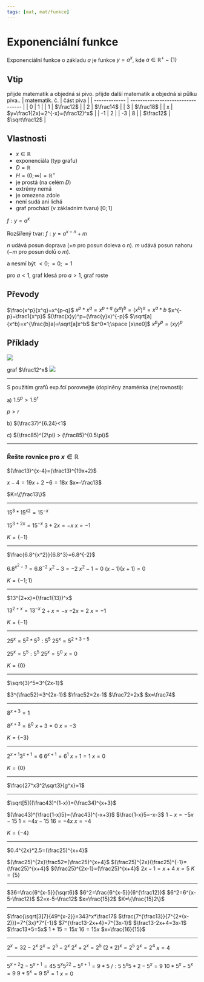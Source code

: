 ```yaml
---
tags: [mat, mat/funkce]
---
```

# Exponenciální funkce
Exponenciální funkce o základu $a$ je funkce $y=a^x$, kde $a\in\mathbb{R}^+-\{1\}$

## Vtip
přijde matematik a objedná si pivo.
přijde další matematik a objedná si půlku piva..
| matematik. č. | část piva                         |
| ------------- | --------------------------------- |
| 0             | 1                                 |
| 1             | $\frac12$                         |
| 2             | $\frac14$                         |
| 3             | $\frac18$                         |
| x             | $y=\frac1{2x}=2^{-x}=(\frac12)^x$ |
| -1            | 2                                 |
| -3            | 8                                 |
| $\frac12$     | $\sqrt\frac12$                    |

## Vlastnosti
- $x\in\mathbb{R}$
- exponenciála (typ grafu)
- $D=\mathbb{R}$
- $H=(0;\infty)=\mathbb{R}^+$
- je prostá (na celém $D$)
- extrémy nemá
- je omezena zdole 
- není sudá ani lichá
- graf prochází (v základním tvaru) $[0;1]$

$f: y=a^x$

Rozšířený tvar:
$f: y=a^{x-n}+m$

$n$ udává posun doprava ($+n$ pro posun doleva o $n$).
$m$ udává posun nahoru ($-m$ pro posun dolů o $m$).
 
a nesmí být $\lt0;=0;=1$

pro $a < 1$, graf klesá
pro $a > 1$, graf roste

## Převody
$\frac{x^p}{x^q}=x^{p-q}$
$x^p*x^q=x^{p+q}$
$(x^a)^b=(x^b)^a=x^a*b$
$x^{-p}=\frac1{x^p}$
$(\frac{x}y)^p=(\frac{y}x)^{-p}$
$\sqrt[a]{x^b}=x^{\frac{b}a}=\sqrt[a]x^b$
$x^0=1;\space [x\ne0]$
$x^py^p=(xy)^p$

## Příklady
![](Pasted%20image%2020221005111551.png)

graf $\frac12^x$
![](Pasted%20image%2020221004142221.png)

---

S použitím grafů exp.fcí porovnejte (doplněny znaménka (ne)rovnosti):

a) $1.5^p > 1.5^r$

$p > r$

b) $(\frac37)^{6.24}<1$

c) $(\frac85)^{2\pi} > (\frac85)^{0.5\pi}$

---

### Řešte rovnice pro $x\in\mathbb{R}$

$(\frac13)^{x-4}=(\frac13)^{19x+2}$

$x-4=19x+2$
$-6=18x$
$x=-\frac13$

$K=\{\frac13\}$

---

$15^3*15^{x2}=15^{-x}$

$15^{3+2x}=15^{-x}$
$3+2x=-x$
$x=-1$

$K=\{-1\}$

---

$\frac{6.8^{x^2}}{6.8^3}=6.8^{-2}$

$6.8^{x^2-3}=6.8^{-2}$
$x^2-3=-2$
$x^2-1=0$
$(x-1)(x+1)=0$

$K=\{-1;1\}$

---

$13^{2+x}=(\frac1{13})^x$

$13^{2+x}=13^{-x}$
$2+x=-x$
$-2x=2$
$x=-1$

$K=\{-1\}$

---

$25^x=5^2*5^3:5^5$
$25^x=5^{2+3-5}$

$25^x=5^5:5^5$
$25^x=5^0$
$x=0$

$K=\{0\}$

---

$\sqrt{3}^5=3^{2x-1}$

$3^{\frac52}=3^{2x-1}$
$\frac52=2x-1$
$\frac72=2x$
$x=\frac74$

---

$8^{x+3}=1$

$8^{x+3}=8^0$
$x+3=0$
$x=-3$

$K=\{-3\}$

---

$2^{x+1}3^{x+1}=6$
$6^{x+1}=6^1$
$x+1=1$
$x=0$

$K=\{0\}$

----

$\frac{27^x3^2\sqrt3}{g^x}=1$

---

$\sqrt[5]{(\frac43)^{1-x}}=(\frac34)^{x+3}$

$(\frac43)^{\frac{1-x}5}=(\frac43)^{-x+3}$
$\frac{1-x}5=-x-3$
$1-x=-5x-15$
$1=-4x-15$
$16=-4x$
$x=-4$

$K=\{-4\}$

---

$0.4^{2x}*2.5=(\frac25)^{x+4}$

$(\frac25)^{2x}\frac52=(\frac25)^{x+4}$
$(\frac25)^{2x}(\frac25)^{-1}=(\frac25)^{x+4}$
$(\frac25)^{2x-1}=(\frac25)^{x+4}$
$2x-1=x+4$
$x=5$
$K=\{5\}$

---

$36=\frac{6^{x-5}}{\sqrt6}$
$6^2=\frac{6^{x-5}}{6^{\frac12}}$
$6^2=6^{x-5-\frac12}$
$2=x-5-\frac12$
$x=\frac{15}2$
$K=\{\frac{15}2\}$

---

$\frac{\sqrt[3]7}{49^{x-2}}=343^x*\frac17$
$\frac{7^{\frac13}}{7^{2*(x-2)}}=7^{3x}*7^{-1}$
$7^{\frac13-2x+4}=7^{3x-1}$
$\frac13-2x+4=3x-1$
$\frac13+5=5x$
$1+15=15x$
$16=15x$
$x=\frac{16}{15}$

---

$2^x=32-2^x$
$2^x=2^5-2^x$
$2^x+2^x=2^5$
$(2*2)^x=2^5$
$2^x=2^4$
$x=4$

---

$5^{x+2}2-5^{x+1}=45$
$5^x5^22-5^{x+1}=9*5$ /$:5$
$5^x5*2-5^x=9$
$10*5^x-5^x=9$
$9*5^x=9$
$5^x=1$
$x=0$

